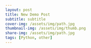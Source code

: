 ```yaml
---
layout: post
title: New Demo Post
subtitle: subtitle
cover-img: /assets/img/path.jpg
thumbnail-img: /assets/img/thumb.png
share-img: /assets/img/path.jpg
tags: [Python, other]
---
```

